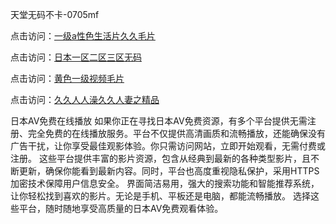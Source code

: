 天堂无码不卡-0705mf

点击访问：<a href="https://cfad.pages.dev/">一级a性色生活片久久毛片</a>

点击访问：<a href="https://gfd-5xg.pages.dev/">日本一区二区三区无码</a>

点击访问：<a href="https://fdhf-454.pages.dev/">黄色一级视频毛片</a>

点击访问：<a href="https://bered.pages.dev/">久久人人澡久久人妻之精品</a>

日本AV免费在线播放
如果你正在寻找日本AV免费资源，有多个平台提供无需注册、完全免费的在线播放服务。平台不仅提供高清画质和流畅播放，还能确保没有广告干扰，让你享受最佳观影体验。你只需访问网站，立即开始观看，无需付费或注册。
这些平台提供丰富的影片资源，包含从经典到最新的各种类型影片，且不断更新，确保你能看到最新内容。同时，平台也高度重视隐私保护，采用HTTPS加密技术保障用户信息安全。
界面简洁易用，强大的搜索功能和智能推荐系统，让你轻松找到喜欢的影片。无论是手机、平板还是电脑，都能流畅播放。
选择这些平台，随时随地享受高质量的日本AV免费观看体验。

<span style="display:none;">[Canonical link](https://github.com/z20250705/z05 ）</span>


